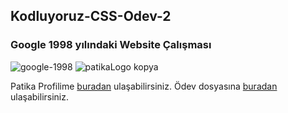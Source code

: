 ## Kodluyoruz-CSS-Odev-2
### Google 1998 yılındaki Website Çalışması
![google-1998](https://user-images.githubusercontent.com/113800916/191809685-6fc37f8c-13bc-4198-9dd3-36e9f0926c60.JPG)
![patikaLogo kopya](https://user-images.githubusercontent.com/113800916/191416600-f5ec6082-67b1-41f4-869b-ca75b0f4642e.png)

Patika Profilime [buradan](https://app.patika.dev/burakayd) ulaşabilirsiniz. 
Ödev dosyasına [buradan](https://github.com/UmutBurakAydemir/Kodluyoruz-CSS-Odev-2) ulaşabilirsiniz. 
